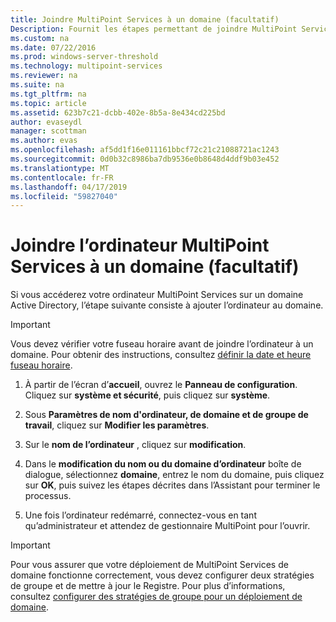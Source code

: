 ```yaml
---
title: Joindre MultiPoint Services à un domaine (facultatif)
Description: Fournit les étapes permettant de joindre MultiPoint Services à votre domaine
ms.custom: na
ms.date: 07/22/2016
ms.prod: windows-server-threshold
ms.technology: multipoint-services
ms.reviewer: na
ms.suite: na
ms.tgt_pltfrm: na
ms.topic: article
ms.assetid: 623b7c21-dcbb-402e-8b5a-8e434cd225bd
author: evaseydl
manager: scottman
ms.author: evas
ms.openlocfilehash: af5dd1f16e011161bbcf72c21c21088721ac1243
ms.sourcegitcommit: 0d0b32c8986ba7db9536e0b8648d4ddf9b03e452
ms.translationtype: MT
ms.contentlocale: fr-FR
ms.lasthandoff: 04/17/2019
ms.locfileid: "59827040"
---
```

# <a name="join-the-multipoint-services-computer-to-a-domain-optional"></a>Joindre l’ordinateur MultiPoint Services à un domaine (facultatif)
Si vous accéderez votre ordinateur MultiPoint Services sur un domaine Active Directory, l’étape suivante consiste à ajouter l’ordinateur au domaine.  
  
> [!IMPORTANT]  
> Vous devez vérifier votre fuseau horaire avant de joindre l’ordinateur à un domaine. Pour obtenir des instructions, consultez [définir la date et heure fuseau horaire](Set-the-date--time--and-time-zone.md).  
   
1.  À partir de l’écran d’**accueil**, ouvrez le **Panneau de configuration**. Cliquez sur **système et sécurité**, puis cliquez sur **système**.  
  
2.  Sous **Paramètres de nom d'ordinateur, de domaine et de groupe de travail**, cliquez sur **Modifier les paramètres**.  
  
3.  Sur le **nom de l’ordinateur** , cliquez sur **modification**.  
  
4.  Dans le **modification du nom ou du domaine d’ordinateur** boîte de dialogue, sélectionnez **domaine**, entrez le nom du domaine, puis cliquez sur **OK**, puis suivez les étapes décrites dans l’Assistant pour terminer le processus.  
  
5.  Une fois l’ordinateur redémarré, connectez-vous en tant qu’administrateur et attendez de gestionnaire MultiPoint pour l’ouvrir.  
  
> [!IMPORTANT]  
> Pour vous assurer que votre déploiement de MultiPoint Services de domaine fonctionne correctement, vous devez configurer deux stratégies de groupe et de mettre à jour le Registre. Pour plus d’informations, consultez [configurer des stratégies de groupe pour un déploiement de domaine](https://technet.microsoft.com/library/dn265982.aspx).  